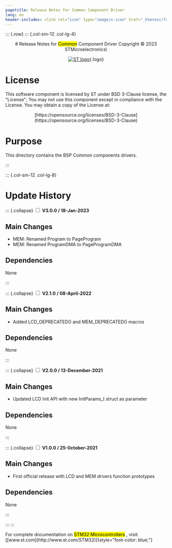 ```yaml
---
pagetitle: Release Notes for Common Component Driver
lang: en
header-includes: <link rel="icon" type="image/x-icon" href="_htmresc/favicon.png" />
---
```

::: {.row}
::: {.col-sm-12 .col-lg-4}

<center>
# Release Notes for <mark>Common</mark> Component Driver
Copyright &copy; 2023 STMicroelectronics\

[![ST logo](_htmresc/st_logo_2020.png)](https://www.st.com){.logo}
</center>

# License

This software component is licensed by ST under BSD 3-Clause license, the "License"; You may not use this component except in
compliance with the License. You may obtain a copy of the License at:
<center>
[https://opensource.org/licenses/BSD-3-Clause](https://opensource.org/licenses/BSD-3-Clause)
</center>

# Purpose

This directory contains the BSP Common components drivers.

:::

::: {.col-sm-12 .col-lg-8}

# Update History

::: {.collapse}
<input type="checkbox" id="collapse-section_3_0_0" aria-hidden="true">
<label for="collapse-section_3_0_0" aria-hidden="true">__V3.0.0 / 18-Jan-2023__</label>
<div>

## Main Changes

- MEM: Renamed Program to PageProgram
- MEM: Renamed ProgramDMA to PageProgramDMA

## Dependencies

None

</div>
:::

::: {.collapse}
<input type="checkbox" id="collapse-section_2_1_0" aria-hidden="true">
<label for="collapse-section_2_1_0" aria-hidden="true">__V2.1.0 / 08-April-2022__</label>
<div>

## Main Changes

- Added LCD_DEPRECATED() and MEM_DEPRECATED() macros

## Dependencies

None

</div>
:::

::: {.collapse}
<input type="checkbox" id="collapse-section_2_0_0" aria-hidden="true">
<label for="collapse-section_2_0_0" aria-hidden="true">__V2.0.0 / 13-December-2021__</label>
<div>

## Main Changes

- Updated LCD Init API with new InitParams_t struct as parameter

## Dependencies

None

</div>
:::

::: {.collapse}
<input type="checkbox" id="collapse-section_1_0_0" aria-hidden="true">
<label for="collapse-section_1_0_0" aria-hidden="true">__V1.0.0 / 25-0ctober-2021__</label>
<div>

## Main Changes

- First official release with LCD and MEM drivers function prototypes

## Dependencies

None

</div>
:::

:::
:::

<footer class="sticky">
For complete documentation on <mark>STM32 Microcontrollers</mark> ,
visit: [[www.st.com](http://www.st.com/STM32)]{style="font-color: blue;"}
</footer>
